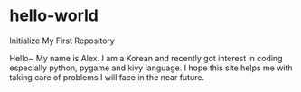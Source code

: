 # hello-world
Initialize My First Repository

Hello~ My name is Alex.
I am a Korean and recently got interest in coding especially python, pygame and kivy language.
I hope this site helps me with taking care of problems I will face in the near future.
